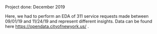 Project done: December 2019

Here, we had to perform an EDA of 311 service requests made between 09/01/19 and 11/24/19 and represent different insights. Data can be found here https://opendata.cityofnewyork.us/ .
